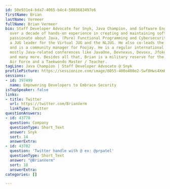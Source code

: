 ```yaml
---
id: 50e931e4-bda7-4065-b4c4-5083683497e6
firstName: Brian
lastName: Vermeer
fullName: Brian Vermeer
bio: Staff Developer Advocate for Snyk, Java Champion, and Software Engineer with
  over a decade of hands-on experience in creating and maintaining software. He is
  passionate about Java, (Pure) Functional Programming and Cybersecurity. Brian is
  a JUG leader for the Virtual JUG and the NLJUG. He also co-leads the DevSecCon community
  and is a community manager for Foojay. He is a regular international speaker on
  mostly Java-related conferences like JavaOne, Devnexus, Devoxx, Jfokus, JavaZone
  and many more. Besides all that, Brian is a military reserve for the Royal Netherlands
  Air Force and a Taekwondo Master / Teacher.
tagLine: Java Champion | Staff Developer Advocate @ Snyk
profilePicture: https://sessionize.com/image/6055-400o400o2-Swf8Hws4XmRDc2yRUfUEUh.png
sessions:
- id: 397499
  name: Empowering Developers to Embrace Security
isTopSpeaker: false
links:
- title: Twitter
  url: https://twitter.com/BrianVerm
  linkType: Twitter
questionAnswers:
- id: 43778
  question: Company
  questionType: Short_Text
  answer: Snyk
  sort: 14
  answerExtra: 
- id: 43782
  question: 'Twitter handle with @ ex: @prpatel'
  questionType: Short_Text
  answer: "@BrianVerm"
  sort: 18
  answerExtra: 
categories: []

---
```

